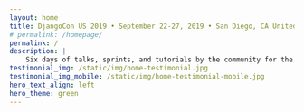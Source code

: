 ```yaml
---
layout: home
title: DjangoCon US 2019 • September 22-27, 2019 • San Diego, CA United States
# permalink: /homepage/
permalink: /
description: |
    Six days of talks, sprints, and tutorials by the community for the community.
testimonial_img: /static/img/home-testimonial.jpg
testimonial_img_mobile: /static/img/home-testimonial-mobile.jpg
hero_text_align: left
hero_theme: green
---
```

